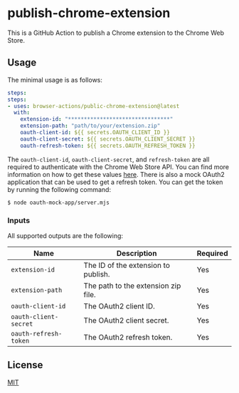 # publish-chrome-extension

This is a GitHub Action to publish a Chrome extension to the Chrome Web Store.

## Usage

The minimal usage is as follows:

```yaml
steps:
steps:
- uses: browser-actions/public-chrome-extension@latest
  with:
    extension-id: "********************************"
    extension-path: "path/to/your/extension.zip"
    oauth-client-id: ${{ secrets.OAUTH_CLIENT_ID }}
    oauth-client-secret: ${{ secrets.OAUTH_CLIENT_SECRET }}
    oauth-refresh-token: ${{ secrets.OAUTH_REFRESH_TOKEN }}
```

The `oauth-client-id`, `oauth-client-secret`, and `refresh-token` are all required to authenticate with the Chrome Web Store API. You can find more information on how to get these values [here](https://developer.chrome.com/webstore/using_webstore_api#beforeyoubegin).  There is also a mock OAuth2 application that can be used to get a refresh token.  You can get the token by running the following command:

```console
$ node oauth-mock-app/server.mjs
```

### Inputs

All supported outputs are the following:

| Name                  | Description                         | Required |
| ---                   | ---                                 | ---      |
| `extension-id`        | The ID of the extension to publish. | Yes      |
| `extension-path`      | The path to the extension zip file. | Yes      |
| `oauth-client-id`     | The OAuth2 client ID.               | Yes      |
| `oauth-client-secret` | The OAuth2 client secret.           | Yes      |
| `oauth-refresh-token` | The OAuth2 refresh token.           | Yes      |

## License

[MIT](LICENSE)

